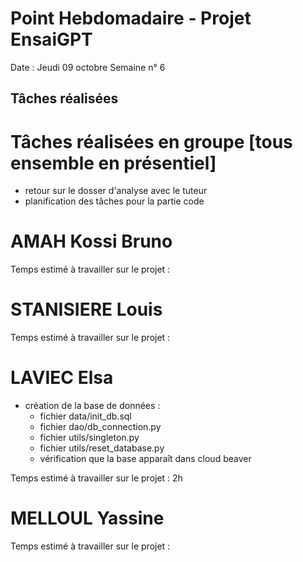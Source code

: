 # Point Hebdomadaire - Projet EnsaiGPT

Date : Jeudi 09 octobre 
Semaine n° 6

## Tâches réalisées




# Tâches réalisées en groupe [tous ensemble en présentiel]

- retour sur le dosser d'analyse avec le tuteur
- planification des tâches pour la partie code

# AMAH Kossi Bruno

Temps estimé à travailler sur le projet : 

# STANISIERE Louis


Temps estimé à travailler sur le projet : 

# LAVIEC Elsa
- création de la base de données :
  - fichier data/init_db.sql
  - fichier dao/db_connection.py
  - fichier utils/singleton.py
  - fichier utils/reset_database.py
  - vérification que la base apparaît dans cloud beaver 

Temps estimé à travailler sur le projet : 2h

# MELLOUL Yassine

  

  Temps estimé à travailler sur le projet : 
